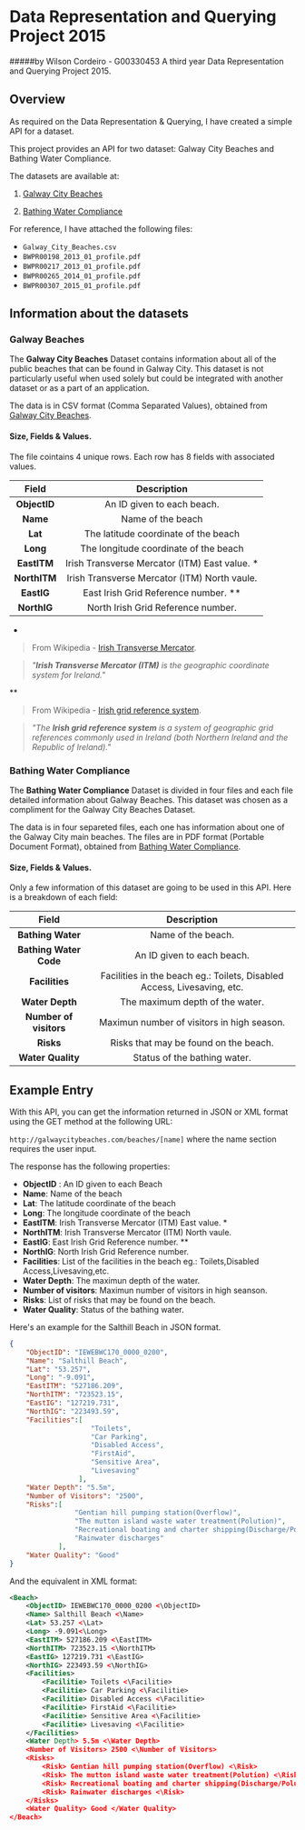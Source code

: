 # Data Representation and Querying Project 2015
#####by Wilson Cordeiro - G00330453
A third year Data Representation and Querying Project 2015. 

## Overview
As required on the Data Representation & Querying, I have created a simple API for a dataset.

This project provides an API for two dataset: Galway City Beaches and Bathing Water Compliance.

The datasets are available at:

1. [Galway City Beaches](https://data.gov.ie/dataset/galway-city-beaches)

2. [Bathing Water Compliance](https://data.gov.ie/dataset/bathing-water-compliance)

For reference, I have attached the following files:
* ```Galway_City_Beaches.csv```
* ```BWPR00198_2013_01_profile.pdf```
* ```BWPR00217_2013_01_profile.pdf```
* ```BWPR00265_2014_01_profile.pdf```
* ```BWPR00307_2015_01_profile.pdf```

## Information about the datasets

### Galway Beaches

The **Galway City Beaches** Dataset contains information about all of the public beaches that can be found in Galway City. This dataset is not particularly useful when used solely but could be integrated with another dataset or as a part of an application.

The data is in CSV format (Comma Separated Values), obtained from [Galway City Beaches](https://data.gov.ie/dataset/galway-city-beaches).

#### Size, Fields & Values.
The file cointains 4 unique rows. Each row has 8 fields with associated values.

| Field         | Description     |
|:-----:|:-------------------------------------------------------------:|
| **ObjectID**  | An ID given to each beach. |
| **Name**      | Name of the beach    |
| **Lat**       | The latitude coordinate of the beach  |
| **Long**      | The longitude coordinate of the beach |
| **EastITM**   | Irish Transverse Mercator (ITM) East value. * | 
| **NorthITM**  | Irish Transverse Mercator (ITM) North vaule.  | 
| **EastIG**    | East Irish Grid Reference number. ** |
| **NorthIG**   | North Irish Grid Reference number. |

*
> From Wikipedia - [Irish Transverse Mercator](https://en.wikipedia.org/wiki/Irish_Transverse_Mercator).

> _"**Irish Transverse Mercator (ITM)** is the geographic coordinate system for Ireland."_

**
> From Wikipedia - [Irish grid reference system](https://en.wikipedia.org/wiki/Irish_grid_reference_system).

> _"The **Irish grid reference system** is a system of geographic grid references commonly used in Ireland (both Northern Ireland and the Republic of Ireland)."_

### Bathing Water Compliance

The **Bathing Water Compliance** Dataset is divided in four files and each file detailed information about Galway Beaches. This dataset was chosen as a compliment for the Galway City Beaches Dataset.

The data is in four separeted files, each one has information about one of the Galway City main beaches. The files are in PDF format (Portable Document Format), obtained from [Bathing Water Compliance](https://data.gov.ie/dataset/bathing-water-compliance).

#### Size, Fields & Values.
Only a few information of this dataset are going to be used in this API.
Here is a breakdown of each field:

| Field | Description   |
|:--------:|:--------------------------------:|
| **Bathing Water** | Name of the beach. |
| **Bathing Water Code** | An ID given to each beach. |
| **Facilities** | Facilities in the beach eg.: Toilets, Disabled Access, Livesaving, etc. |
| **Water Depth** | The maximum depth of the water. |
| **Number of visitors** | Maximun number of visitors in high season. |
| **Risks** | Risks that may be found on the beach. |
| **Water Quality** | Status of the bathing water. |

## Example Entry

With this API, you can get the information returned in JSON or XML format using the GET method at the following URL:

`` http://galwaycitybeaches.com/beaches/[name] `` where the name section requires the user input.

The response has the following properties:

- **ObjectID** : An ID given to each Beach
- **Name**:	Name of the beach
- **Lat**: The latitude coordinate of the beach
- **Long**: The longitude coordinate of the beach
- **EastITM**: Irish Transverse Mercator (ITM) East value. *
- **NorthITM**: Irish Transverse Mercator (ITM) North vaule.
- **EastIG**: East Irish Grid Reference number. **
- **NorthIG**: North Irish Grid Reference number.
- **Facilities**: List of the facilities in the beach eg.: Toilets,Disabled Access,Livesaving,etc.
- **Water Depth**: The maximun depth of the water.
- **Number of visitors**: Maximun number of visitors in high seanson.
- **Risks**: List of risks that may be found on the beach.
- **Water Quality**: Status of the bathing water.

Here's an example for the Salthill Beach in JSON format.
```json
{
    "ObjectID": "IEWEBWC170_0000_0200",
    "Name": "Salthill Beach",
    "Lat": "53.257",
    "Long": "-9.091",
    "EastITM": "527186.209",
    "NorthITM": "723523.15",
    "EastIG": "127219.731",
    "NorthIG": "223493.59",
    "Facilities":[
                    "Toilets",
                    "Car Parking",
                    "Disabled Access",
                    "FirstAid",
                    "Sensitive Area",
                    "Livesaving"
                 ],
    "Water Depth": "5.5m",
    "Number of Visitors": "2500",
    "Risks":[
                "Gentian hill pumping station(Overflow)",
                "The mutton island waste water treatment(Polution)",
                "Recreational boating and charter shipping(Discharge/Polution)",
                "Rainwater discharges"
            ],
    "Water Quality": "Good"
}
```
And the equivalent in XML format:
```xml
<Beach>
    <ObjectID> IEWEBWC170_0000_0200 <\ObjectID>
    <Name> Salthill Beach <\Name>
    <Lat> 53.257 <\Lat>
    <Long> -9.091<\Long>
    <EastITM> 527186.209 <\EastITM>
    <NorthITM> 723523.15 <\NorthITM>
    <EastIG> 127219.731 <\EastIG>
    <NorthIG> 223493.59 <\NorthIG>
    <Facilities>
    	<Facilitie> Toilets <\Facilitie>
        <Facilitie> Car Parking <\Facilitie>
        <Facilitie> Disabled Access <\Facilitie>
        <Facilitie> FirstAid <\Facilitie>
        <Facilitie> Sensitive Area <\Facilitie>
        <Facilitie> Livesaving <\Facilitie>
    </Facilities>
    <Water Depth> 5.5m <\Water Depth>
    <Number of Visitors> 2500 <\Number of Visitors>
    <Risks>
    	<Risk> Gentian hill pumping station(Overflow) <\Risk>
        <Risk> The mutton island waste water treatment(Polution) <\Risk>
        <Risk> Recreational boating and charter shipping(Discharge/Polution) <\Risk>
        <Risk> Rainwater discharges <\Risk>
    </Risks>        
    <Water Quality> Good </Water Quality>
</Beach>
```









